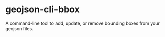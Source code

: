 # geojson-cli-bbox
A command-line tool to add, update, or remove bounding boxes from your geojson files.
